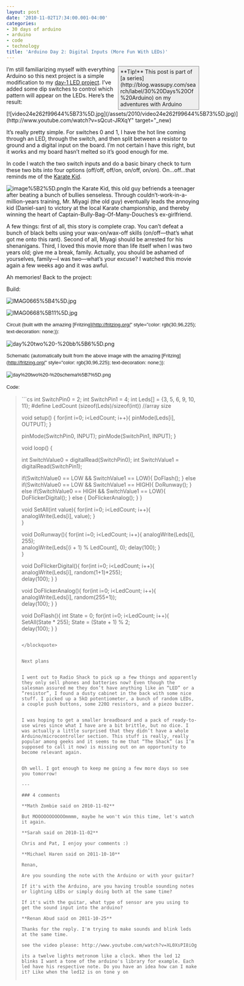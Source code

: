 ```yaml
---
layout: post
date: '2010-11-02T17:34:00.001-04:00'
categories:
- 30 days of arduino
- arduino
- code
- technology
title: 'Arduino Day 2: Digital Inputs (More Fun With LEDs)'
---
```


<div style="border-bottom: #888 1px solid; border-left: #888 1px solid; padding-bottom: 5px; background-color: #eee; margin: 0px auto; padding-left: 5px; width: 200px; padding-right: 5px; float: right; border-top: #888 1px solid; border-right: #888 1px solid; padding-top: 5px;">**Tip!** This post is part of [a series](http://blog.wassupy.com/search/label/30%20Days%20Of%20Arduino) on my adventures with Arduino</div>

I’m still familiarizing myself with everything Arduino so this next project is a simple modification to my [day-1 LED project](../2010/2010-11-arduino-day-1-unpacking-and-fun-with.html). I’ve added some dip switches to control which pattern will appear on the LEDs. Here’s the result:  <div class="wlWriterEditableSmartContent" id="scid:5737277B-5D6D-4f48-ABFC-DD9C333F4C5D:2ed362dc-459a-49ec-9778-b92c1de822e0" style="padding-bottom: 0px; padding-left: 0px; width: 640px; padding-right: 0px; display: block; float: none; margin-left: auto; clear: both; margin-right: auto; padding-top: 0px;">
<div id="dc2e06b9-c0bb-4d0d-af51-271a66a5afda" style="margin: 0px; padding: 0px; display: inline;">
<div>[![video24e262f99644%5B73%5D.jpg](/assets/2010/video24e262f99644%5B73%5D.jpg)](http://www.youtube.com/watch?v=sQcut-JRXqY" target="_new)</div></div></div>

It’s really pretty simple. For switches 0 and 1, I have the hot line coming through an LED, through the switch, and then split between a resistor to ground and a digital input on the board. I’m not certain I have this right, but it works and my board hasn’t melted so it’s good enough for me.

In code I watch the two switch inputs and do a basic binary check to turn these two bits into four options (off/off, off/on, on/off, on/on). On…off…that reminds me of the [Karate Kid](http://www.imdb.com/title/tt0087538/). 

![image%5B2%5D.png](/assets/2010/image%5B2%5D.png)In the Karate Kid, this old guy befriends a teenager after beating a bunch of bullies senseless. Through couldn’t-work-in-a-million-years training, Mr. Miyagi (the old guy) eventually leads the annoying kid (Daniel-san) to victory at the local Karate championship, and thereby winning the heart of Captain-Bully-Bag-Of-Many-Douches’s ex-girlfriend. 

A few things: first of all, this story is complete crap. You can’t defeat a bunch of black belts using your wax-on/wax-off skills (on/off—that’s what got me onto this rant). Second of all, Miyagi should be arrested for his shenanigans. Third, I loved this movie more than life itself when I was two years old; give me a break, family. Actually, you should be ashamed of yourselves, family—I was two—what’s your excuse? I watched this movie again a few weeks ago and it was awful.

Ah memories! Back to the project:

Build:

![IMAG0665%5B4%5D.jpg](/assets/2010/IMAG0665%5B4%5D.jpg)

![IMAG0668%5B11%5D.jpg](/assets/2010/IMAG0668%5B11%5D.jpg)

<span class="Apple-style-span" style="line-height: 18px; font-family: 'Trebuchet MS', trebuchet, sans-serif; font-size: 13px;">Circuit (built with the amazing<span class="Apple-converted-space">&#160;[Fritzing](http://fritzing.org/" style="color: rgb(30,96,225); text-decoration: none;)):</span></span>

![day%20two%20-%20bb%5B6%5D.png](/assets/2010/day%20two%20-%20bb%5B6%5D.png)

<span class="Apple-style-span" style="line-height: 18px; font-family: 'Trebuchet MS', trebuchet, sans-serif; font-size: 13px;">Schematic (automatically built from the above image with the amazing<span class="Apple-converted-space">&#160;[Fritzing](http://fritzing.org/" style="color: rgb(30,96,225); text-decoration: none;)):</span></span>

<span class="Apple-style-span" style="line-height: 18px; font-family: 'Trebuchet MS', trebuchet, sans-serif; font-size: 13px;">![day%20two%20-%20schema%5B7%5D.png](/assets/2010/day%20two%20-%20schema%5B7%5D.png)</span>

<span class="Apple-style-span" style="line-height: 18px; font-family: 'Trebuchet MS', trebuchet, sans-serif; font-size: 13px;">Code:</span>
<blockquote>   
```cs
int SwitchPin0 = 2;
int SwitchPin1 = 4;
int Leds[] = {3, 5, 6, 9, 10, 11};
#define LedCount (sizeof(Leds)/sizeof(int)) //array size  

void setup()  { 
  for(int i=0; i<LedCount; i++){
    pinMode(Leds[i], OUTPUT);
  }
  
  pinMode(SwitchPin0, INPUT);
  pinMode(SwitchPin1, INPUT);
} 

void loop()  { 
  
  int SwitchValue0 = digitalRead(SwitchPin0);
  int SwitchValue1 = digitalRead(SwitchPin1);
  
  if(SwitchValue0 == LOW && SwitchValue1 == LOW){
    DoFlash();
  }
  else if(SwitchValue0 == LOW && SwitchValue1 == HIGH){
    DoRunway();
  }
  else if(SwitchValue0 == HIGH && SwitchValue1 == LOW){
    DoFlickerDigital();
  }
  else {
    DoFlickerAnalog();
  }
}

void SetAll(int value){
  for(int i=0; i<LedCount; i++){
    analogWrite(Leds[i], value);
  }  
}

void DoRunway(){
  for(int i=0; i<LedCount; i++){
    analogWrite(Leds[i], 255);    
    analogWrite(Leds[(i + 1) % LedCount], 0);
    delay(100);
  }   
}

void DoFlickerDigital(){
  for(int i=0; i<LedCount; i++){
    analogWrite(Leds[i], random(1+1)*255);    
    delay(100);
  } 
}

void DoFlickerAnalog(){
  for(int i=0; i<LedCount; i++){
    analogWrite(Leds[i], random(255+1));    
    delay(100);
  } 
}

void DoFlash(){
  int State = 0;
  for(int i=0; i<LedCount; i++){
    SetAll(State * 255);
    State = (State + 1) % 2;  
    delay(100);
  } 
}
```

</blockquote>


Next plans


I went out to Radio Shack to pick up a few things and apparently they only sell phones and batteries now? Even though the salesman assured me they don’t have anything like an “LED” or a “resistor”, I found a dusty cabinet in the back with some nice stuff. I picked up a 5kΩ potentiometer, a bunch of random LEDs, a couple push buttons, some 220Ω resistors, and a piezo buzzer. 


I was hoping to get a smaller breadboard and a pack of ready-to-use wires since what I have are a bit brittle, but no dice. I was actually a little surprised that they didn’t have a whole Arduino/microcontroller section. This stuff is really, really popular among geeks and it seems to me that “The Shack” (as I’m supposed to call it now) is missing out on an opportunity to become relevant again.


Oh well. I got enough to keep me going a few more days so see you tomorrow!

---

### 4 comments

**Math Zombie said on 2010-11-02**

But MOOOOOOOOOOOmmmm, maybe he won't win this time, let's watch it again.

**Sarah said on 2010-11-02**

Chris and Pat, I enjoy your comments :)

**Michael Haren said on 2011-10-10**

Renan,

Are you sounding the note with the Arduino or with your guitar?

If it's with the Arduino, are you having trouble sounding notes or lighting LEDs or simply doing both at the same time?

If it's with the guitar, what type of sensor are you using to get the sound input into the arduino?

**Renan Abud said on 2011-10-25**

Thanks for the reply. I'm trying to make sounds and blink leds at the same time.

see the video please: http://www.youtube.com/watch?v=XL0XsPI8iOg

its a twelve lights metronom like a clock. When the led 12 blinks I want a tone of the arduino's library for example. Each led have his respective note. Do you have an idea how can I make it? Like when the led12 is on tone y on

